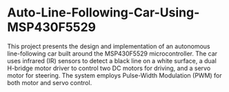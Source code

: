 # Auto-Line-Following-Car-Using-MSP430F5529

This project presents the design and implementation of an autonomous line-following car built around the MSP430F5529 microcontroller. The car uses infrared (IR) sensors to detect a black line on a white surface, a dual H-bridge motor driver to control two DC motors for driving, and a servo motor for steering. The system employs Pulse-Width Modulation (PWM) for both motor and servo control.
